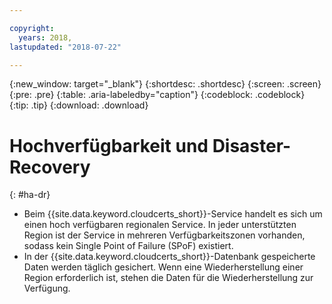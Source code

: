 ```yaml
---

copyright:
  years: 2018,
lastupdated: "2018-07-22"

---
```


{:new_window: target="_blank"}
{:shortdesc: .shortdesc}
{:screen: .screen}
{:pre: .pre}
{:table: .aria-labeledby="caption"}
{:codeblock: .codeblock}
{:tip: .tip}
{:download: .download}

# Hochverfügbarkeit und Disaster-Recovery
{: #ha-dr}

* Beim {{site.data.keyword.cloudcerts_short}}-Service handelt es sich um einen hoch verfügbaren regionalen Service. In jeder unterstützten Region ist der Service in mehreren Verfügbarkeitszonen vorhanden, sodass kein Single Point of Failure (SPoF) existiert.
* In der {{site.data.keyword.cloudcerts_short}}-Datenbank gespeicherte Daten werden täglich gesichert. Wenn eine Wiederherstellung einer Region erforderlich ist, stehen die Daten für die Wiederherstellung zur Verfügung.
